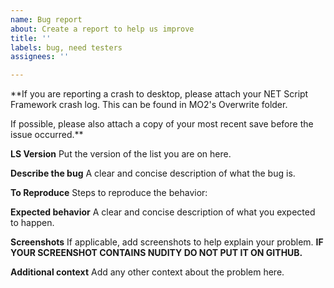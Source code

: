 ```yaml
---
name: Bug report
about: Create a report to help us improve
title: ''
labels: bug, need testers
assignees: ''

---
```


**If you are reporting a crash to desktop, please attach your NET Script Framework crash log. This can be found in MO2's Overwrite folder.

If possible, please also attach a copy of your most recent save before the issue occurred.**

**LS Version**
Put the version of the list you are on here.

**Describe the bug**
A clear and concise description of what the bug is.

**To Reproduce**
Steps to reproduce the behavior:

**Expected behavior**
A clear and concise description of what you expected to happen.

**Screenshots**
If applicable, add screenshots to help explain your problem. **IF YOUR SCREENSHOT CONTAINS NUDITY DO NOT PUT IT ON GITHUB.**

**Additional context**
Add any other context about the problem here.
